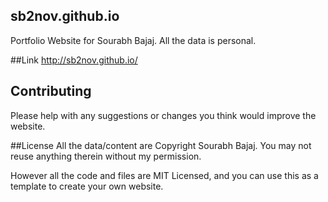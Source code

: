 ## sb2nov.github.io
Portfolio Website for Sourabh Bajaj. All the data is personal.

##Link
http://sb2nov.github.io/

## Contributing
Please help with any suggestions or changes you think would improve the website.

##License
All the data/content are Copyright Sourabh Bajaj. You may not reuse anything therein without my permission.

However all the code and files are MIT Licensed, and you can use this as a template to create your own website.
